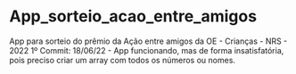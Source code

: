 # App_sorteio_acao_entre_amigos
App para sorteio do prêmio da Ação entre amigos da OE - Crianças - NRS - 2022
1º Commit: 18/06/22 - App funcionando, mas de forma insatisfatória, pois preciso criar um array com todos os números ou nomes.